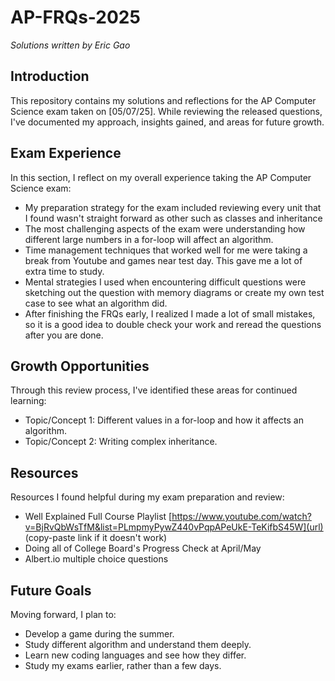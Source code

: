 # AP-FRQs-2025

*Solutions written by Eric Gao*

## Introduction
This repository contains my solutions and reflections for the AP Computer Science exam taken on [05/07/25]. While reviewing the released questions, I've documented my approach, insights gained, and areas for future growth.

## Exam Experience
In this section, I reflect on my overall experience taking the AP Computer Science exam:

- My preparation strategy for the exam included reviewing every unit that I found wasn't straight forward as other such as classes and inheritance  
- The most challenging aspects of the exam were understanding how different large numbers in a for-loop will affect an algorithm. 
- Time management techniques that worked well for me were taking a break from Youtube and games near test day. This gave me a lot of extra time to study.
- Mental strategies I used when encountering difficult questions were sketching out the question with memory diagrams or create my own test case to see what an algorithm did. 
- After finishing the FRQs early, I realized I made a lot of small mistakes, so it is a good idea to double check your work and reread the questions after you are done.
  
## Growth Opportunities
Through this review process, I've identified these areas for continued learning:

- Topic/Concept 1: Different values in a for-loop and how it affects an algorithm. 
- Topic/Concept 2: Writing complex inheritance.

## Resources
Resources I found helpful during my exam preparation and review:

- Well Explained Full Course Playlist [https://www.youtube.com/watch?v=BjRvQbWsTfM&list=PLmpmyPywZ440vPqpAPeUkE-TeKifbS45W](url) (copy-paste link if it doesn't work)
- Doing all of College Board's Progress Check at April/May
- Albert.io multiple choice questions

## Future Goals
Moving forward, I plan to:
- Develop a game during the summer.
- Study different algorithm and understand them deeply. 
- Learn new coding languages and see how they differ. 
- Study my exams earlier, rather than a few days.
